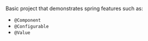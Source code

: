 Basic project that demonstrates spring features such as:
* `@Component`
* `@Configurable`
* `@Value`
